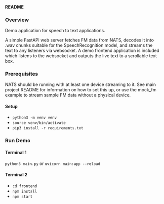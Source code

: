 #### README

### Overview
Demo application for speech to text applications.

A simple FastAPI web server fetches FM data from NATS, decodes it into .wav
chunks suitable for the SpeechRecognition model, and streams the text to
any listeners via websocket. A demo frontend application is included which
listens to the websocket and outputs the live text to a scrollable text box.

### Prerequisites
NATS should be running with at least one device streaming to it. See main
project README for information on how to set this up, or use the mock_fm 
example to stream sample FM data without a physical device.

#### Setup
- `python3 -m venv venv`
- `source venv/bin/activate`
- `pip3 install -r requirements.txt`

### Run Demo

#### Terminal 1
`python3 main.py` or `uvicorn main:app --reload`

#### Terminal 2
- `cd frontend`
- `npm install`
- `npm start`
